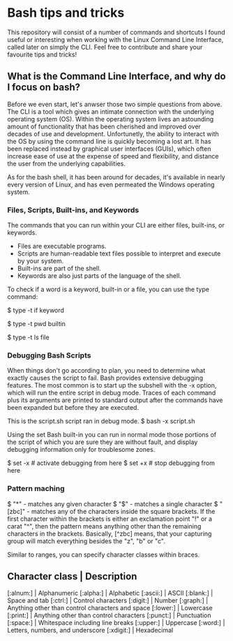 # Bash tips and tricks
This repository will consist of a number of commands and shortcuts I found useful or interesting when working with the Linux Command Line Interface, called later on simply the CLI. Feel free to contribute and share your favourite tips and tricks! 

## What is the Command Line Interface, and why do I focus on bash?

Before we even start, let's anwser those two simple questions from above. The CLI is a tool which gives an intimate connection with the underlying operating system (OS). Within the operating system lives an astounding amount of functionality that has been cherished and improved over decades of use and development. Unfortunetly, the ability to interact with the OS by using the command line is quickly becoming a lost art. It has been replaced instead by graphical user interfaces (GUIs), which often increase ease of use at the expense of speed and flexibility, and distance the user from the underlying capabilities.

As for the bash shell, it has been around for decades, it's available in nearly every version of Linux, and has even permeated the Windows operating system.

### Files, Scripts, Built-ins, and Keywords

The commands that you can run within your CLI are either files, built-ins, or keywords.
- Files are executable programs.
- Scripts are human-readable text files possible to interpret and execute by your system.
- Built-ins are part of the shell.
- Keywords are also just parts of the language of the shell.

To check if a word is a keyword, built-in or a file, you can use the type command:

$ type -t if
keyword

$ type -t pwd
builtin

$ type -t ls
file

### Debugging Bash Scripts ###

When things don't go according to plan, you need to determine what exactly causes the script to fail. Bash provides extensive debugging features. The most common is to start up the subshell with the -x option, which will run the entire script in debug mode. Traces of each command plus its arguments are printed to standard output after the commands have been expanded but before they are executed.

This is the script.sh script ran in debug mode.
$ bash -x script.sh

Using the set Bash built-in you can run in normal mode those portions of the script of which you are sure they are without fault, and display debugging information only for troublesome zones.

$ set -x	# activate debugging from here
$ set +x	# stop debugging from here

### Pattern maching ###

$ "*" - matches any given character
$ "$" - matches a single character
$ "[zbc]" - matches any of the characters inside the square brackets. If the first character within the brackets is either an exclamation point "!" or a carat "^", then the pattern means anything other than the remaining characters in the brackets. Basically, [^zbc] means, that your capturing group will match everything besides the "z", "b" or "c".

Similar to ranges, you can specify character classes within braces.

Character class | Description
-------------------------------------------------------------------
[:alnum:] 	| Alphanumeric
[:alpha:] 	| Alphabetic
[:ascii:] 	| ASCII
[:blank:] 	| Space and tab
[:ctrl:] 	| Control characters
[:digit:] 	| Number
[:graph:] 	| Anything other than control characters and space
[:lower:] 	| Lowercase
[:print:] 	| Anything other than control characters
[:punct:] 	| Punctuation
[:space:] 	| Whitespace including line breaks
[:upper:] 	| Uppercase
[:word:] 	| Letters, numbers, and underscore
[:xdigit:] 	| Hexadecimal
